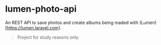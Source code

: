 # lumen-photo-api

An REST API to save photos and create albums being maded with (Lumen)[https://lumen.laravel.com].

> Project for study reasons only.

